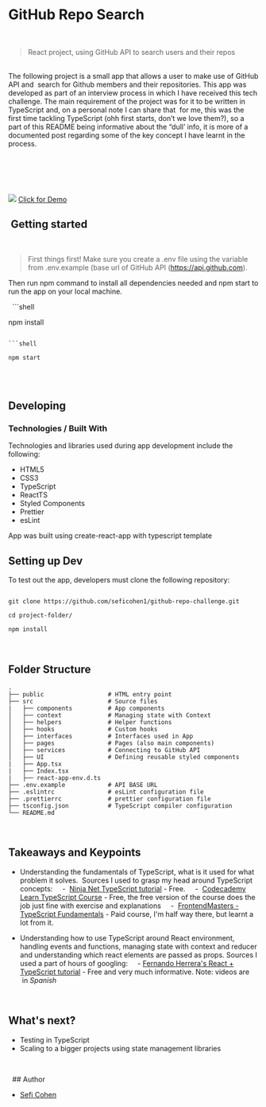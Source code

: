# GitHub Repo Search
<br>


> React project, using GitHub API to search users and their repos
>
<br>
The following project is a small app that allows a user to make use of GitHub API and  search for Github members and their repositories. This app was developed as part of an interview process in which I have received this tech challenge. The main requirement of the project was for it to be written in TypeScript and, on a personal note I can share that  for me, this was the first time tackling TypeScript (ohh first starts, don’t we love them?), so a part of this README being informative about the “dull’ info, it is more of a documented post regarding some of the key concept I have learnt in the process. 


 

</div><br>

<br>

![](https://res.cloudinary.com/dio4xgjq5/image/upload/v1668438152/ezgif.com-gif-maker_otaxma.gif)
[Click for Demo](https://main--dreamy-horse-0acdc1.netlify.app/)


##  Getting started
<br>

>First things first! Make sure you create a .env file using the variable from .env.example (base url of GitHub API (https://api.github.com).

Then run npm command to install all dependencies needed and npm start to run the app on your local machine.

  ```shell

npm install

```

```shell

npm start

```
<br>  

## Developing


### Technologies / Built With

Technologies and libraries used during app development include the following:
- HTML5 
- CSS3
- TypeScript
- ReactTS
- Styled Components
- Prettier
- esLint

App was built using create-react-app with typescript template
  


## Setting up Dev  
To test out the app, developers must clone the following repository:

```shell

git clone https://github.com/seficohen1/github-repo-challenge.git

cd project-folder/

npm install

```

<br>

## Folder Structure

    .
    ├── public                  # HTML entry point
    ├── src                     # Source files 
    |   ├── components          # App components
    │   ├── context             # Managing state with Context
    │   ├── helpers             # Helper functions
    │   ├── hooks               # Custom hooks
    │   ├── interfaces          # Interfaces used in App
    │   ├── pages               # Pages (also main components)
    │   ├── services            # Connecting to GitHub API
    │   ├── UI                  # Defining reusable styled components
    |   ├── App.tsx             
    |   ├── Index.tsx
    |   ├── react-app-env.d.ts 
    ├── .env.example            # API BASE URL
    ├── .eslintrc               # esLint configuration file 
    ├── .prettierrc             # prettier configuration file 
    ├── tsconfig.json           # TypeScript compiler configuration 
    └── README.md

  
<br>

## Takeaways and Keypoints  

* Understanding the fundamentals of TypeScript, what is it used for what problem it solves.  Sources I used to grasp my head around TypeScript concepts: 
    -  [Ninja Net TypeScript tutorial](https://youtu.be/2pZmKW9-I_k) - Free.
    -  [Codecademy Learn TypeScript Course](https://www.codecademy.com/learn/learn-typescript) - Free, the free version of the course does the job just fine with exercise and explanations
    -  [FrontendMasters - TypeScript Fundamentals](https://frontendmasters.com/courses/typescript-v3/) - Paid course, I'm half way there, but learnt a lot from it. 

* Understanding how to use TypeScript around React environment, handling events and functions, managing state with context and reducer and understanding which react elements are passed as props. Sources I used a part of hours of googling: 
    - [Fernando Herrera's React + TypeScript tutorial](https://youtu.be/dNxaP_BTtwQ) - Free and very much informative. Note: videos are  in *Spanish*
<br>




## What's next?

- Testing in TypeScript
- Scaling to a bigger projects using state management libraries

<br>

  ## Author

- [Sefi Cohen](https://github.com/seficohen1)
